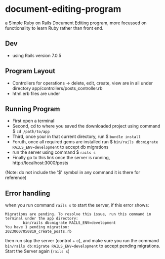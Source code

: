 # document-editing-program
a Simple Ruby on Rails Document Editing program, more focussed on functionality to learn Ruby rather than front end.

## Dev
- using Rails version 7.0.5

## Program Layout
- Controllers for operations -> delete, edit, create, view are in all under directory app/controllers/posts_controller.rb
- html.erb files are under


## Running Program
- First open a terminal
- Second, cd to where you saved the downloaded project using command $ ```cd /path/to/app```
- Third, once your in that current directory, run $ ```bundle install```
- Foruth, once all required gems are installed run $ ```bin/rails db:migrate RAILS_ENV=development``` to accept db migrations
- run the server using command $ ```rails s```
- Finally go to this link once the server is running, http://localhost:3000/posts

(Note: do not include the '$' symbol in any command it is there for reference)

## Error handling
when you run command ```rails s``` to start the server, if this error shows: 
```
Migrations are pending. To resolve this issue, run this command in terminal under the app directory:
        bin/rails db:migrate RAILS_ENV=development
You have 1 pending migration:
20230607050819_create_posts.rb
```
then run stop the server (control + c), and make sure you run the command ```bin/rails db:migrate RAILS_ENV=development``` to accept pending migrations. 
Start the Server again (```rails s```)

